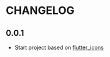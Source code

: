 # CHANGELOG

## 0.0.1

* Start project based on [flutter_icons](https://github.com/flutter-studio/flutter-icons.git)
